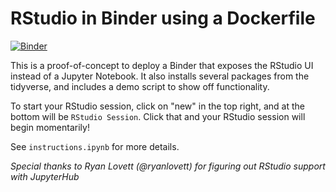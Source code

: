 # RStudio in Binder using a Dockerfile

[![Binder](https://mybinder.org/badge.svg)](https://mybinder.org/v2/gh/enkelejdamiho/Computational-Analysis-of-Immune-Repertoires/master)


This is a proof-of-concept to deploy a Binder that exposes the
RStudio UI instead of a Jupyter Notebook. It also installs
several packages from the tidyverse, and includes a demo
script to show off functionality.

To start your RStudio session, click on "new" in the top right,
and at the bottom will be `RStudio Session`.
Click that and your RStudio session will begin momentarily!

See `instructions.ipynb` for more details.

*Special thanks to Ryan Lovett (@ryanlovett) for figuring out
RStudio support with JupyterHub*
